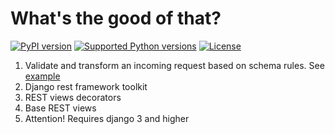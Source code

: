 # What's the good of that?
[![PyPI version](https://badge.fury.io/py/drf-toolkit.svg)](https://pypi.org/project/drf-toolkit/)
[![Supported Python versions](https://img.shields.io/pypi/pyversions/drf-toolkit)](https://img.shields.io/pypi/pyversions/drf-toolkit)
[![License](https://img.shields.io/pypi/l/drf-toolkit)](https://img.shields.io/pypi/l/drf-toolkit)
1. Validate and transform an incoming request based on schema rules. See [example](https://github.com/agorinenko/drf-toolkit/blob/master/examples/views.py) 
1. Django rest framework toolkit
1. REST views decorators
1. Base REST views
1. Attention! Requires django 3 and higher
